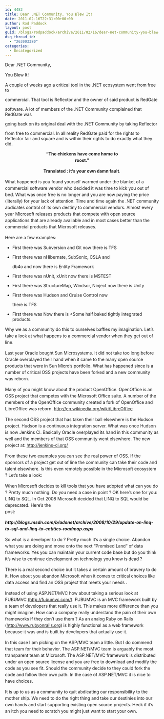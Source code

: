 ```yaml
---
id: 4482
title: Dear .NET Community, You Blew It!
date: 2011-02-16T22:31:00+00:00
author: Rod Paddock
layout: post
guid: /blogs/rodpaddock/archive/2011/02/16/dear-net-community-you-blew-it.aspx
dsq_thread_id:
  - "263003380"
categories:
  - Uncategorized
---
```

<!--[if gte mso 9]>-->

Dear .NET Community,

<p class="MsoNormal" style="line-height: 150%">
  You Blew It!
</p>

A couple of weeks ago a critical tool in the .NET ecosystem went from free to
  
commercial. That tool is Reflector and the owner of said product is RedGate
  
software. A lot of members of the .NET Community complained that RedGate was
  
going back on its original deal with the .NET Community by taking Reflector
  
from free to commercial. <span></span>In all reality RedGate paid for the rights to Reflector fair and square and is within their rights to do exactly what they did. <span></span>

<p class="MsoNormal" style="text-align: center;line-height: 150%">
  <strong>&#8220;The chickens have come home to<br /> roost.&#8221;</strong>
</p>

<p class="MsoNormal" style="text-align: center;line-height: 150%">
  <strong>Translated : it&#8217;s your own damn fault.</strong>
</p>

<p class="MsoNormal" style="line-height: 150%">
  What happened is you found yourself warmed under the blanket of a commercial software vendor who decided it was time to kick you out of bed. What was once free is no longer and you are now paying the price (literally) for your lack of attention. Time and time again the .NET community abdicates control of its own destiny to commercial vendors. Almost every year Microsoft releases products that compete with open source applications that are already available and in most cases better than the commercial products that Microsoft releases.
</p>

<p class="MsoNormal" style="line-height: 150%">
  Here are a few examples:
</p>

  * <span style="font-family: Symbol"><span><span style="font: 7pt 'Times New Roman'"> </span></span></span>First there was Subversion and Git now there is TFS
  * <span style="font-family: Symbol"></span>First there was nHibernate, SubSonic, CSLA and
  
    db4o and  <span></span>now there is Entity Framework
  * <span style="font-family: Symbol"><span></span></span>First there was nUnit, xUnit now there is MSTEST
  * <span style="font-family: Symbol"></span>First there was StructureMap, Windsor, Ninject now there is Unity
  * <span style="font-family: Symbol"><span><span style="font: 7pt 'Times New Roman'"> </span></span></span>First there was Hudson and Cruise Control now
  
    there is TFS
  * <span style="font-family: Symbol"><span></span></span>First there was <put your OSS project here> Now there is <Some half baked tightly integrated products.

<p class="MsoNormal" style="line-height: 150%">
  Why we as a community do this to ourselves baffles my imagination. <span> </span>Let&#8217;s<br /> take a look at what happens to a commercial vendor when they get out of line.
</p>

<p class="MsoNormal" style="line-height: 150%">
  Last year Oracle bought Sun Microsystems.<span> </span>It did not take too long before Oracle overplayed their hand when it came to the many open source products that were in Sun Micro&#8217;s portfolio. What has happened since is a number of critical OSS projects have been forked and a new community was reborn.
</p>

<p class="MsoNormal" style="line-height: 150%">
  <span> </span>Many of you might know about the product OpenOffice. OpenOffice is an OSS project that competes with the Microsoft Office suite. A number of the members of the OpenOffice community created a fork of OpenOffice and LibreOffice was reborn. <a href="http://en.wikipedia.org/wiki/LibreOffice" target="_blank">http://en.wikipedia.org/wiki/LibreOffice</a>
</p>

<p class="MsoNormal" style="line-height: 150%">
  The second OSS project that has taken their ball elsewhere is the Hudson project. Hudson is a continuous integration server. What was once Hudson is now Jenkins CI.<span> </span>Basically Oracle overplayed its hand in this community as well and the members of that OSS community went elsewhere. The new project at: <a href="http://jenkins-ci.org/" target="_blank">http://jenkins-ci.org/</a>
</p>

<p class="MsoNormal" style="line-height: 150%">
  From these two examples you can see the real power of OSS. If the sponsors of a project get out of line the community can take their code and talent<span> </span>elsewhere. <span> </span>Is this even remotely possible in the Microsoft ecosystem ? Let&#8217;s take a look:
</p>

<p class="MsoNormal" style="line-height: 150%">
  When Microsoft<span> </span>decides to kill tools that you have adopted what can you do ? Pretty much nothing.<span> </span>Do you need a case in point ? OK here&#8217;s one for you: LINQ to SQL.<span> </span>In Oct 2008 Microsoft decided that LINQ to SQL would be deprecated.<span> </span>Here&#8217;s the<br /> post:
</p>

<p class="MsoNormal" style="line-height: 150%">
  <strong><em>http://blogs.msdn.com/b/adonet/archive/2008/10/29/update-on-linq-to-sql-and-linq-to-entities-roadmap.aspx</em></strong>
</p>

<p class="MsoNormal" style="line-height: 150%">
  So what is a developer to do ?<span> </span>Pretty much it&#8217;s a single choice. Abandon what you are doing and move onto the next &#8220;Promised Land&#8221; of data frameworks. Yes you can maintain your current code base but do you think it&#8217;s wise to continue development on technology you know is dead ?
</p>

<p class="MsoNormal" style="line-height: 150%">
  There is a real second choice but it takes a certain amount of bravery to do it. How about you abandon Microsoft when it comes to critical choices like data access and find an OSS project that meets your needs .
</p>

<p class="MsoNormal" style="line-height: 150%">
  Instead of using ASP.NET/MVC how about taking a serious look at FUBUMVC <a href="http://fubumvc.com/" target="_blank">(http://fubumvc.com/</a>). <span> </span>FUBUMVC is an MVC framework built by a team of developers that really use it. <span> </span>This makes more difference than you might imagine.<span> </span>How can a company really understand the pain of their own frameworks if they don&#8217;t use them ? As an analog Ruby on Rails (<a href="http://www.rubyonrails.org" target="_blank">http://www.rubyonrails.org</a>) is highly functional as a web framework because it was and is built by developers that actually use it.
</p>

<p class="MsoNormal" style="line-height: 150%">
  In this case I am picking on the ASP/MVC team a little. But I do commend that team for their behavior. The ASP.NET/MVC team is arguably the most transparent team at Microsoft.<span> </span>The ASP.NET/MVC framework is distributed under an open source license and you are free to download and modify the code as you see fit. Should the community decide to they could fork the code and follow their own path. In the case of ASP.NET/MVC it is nice to have choices.
</p>

<p class="MsoNormal" style="line-height: 150%">
  It is up to us as<span> </span>a community to quit abdicating our responsibility to the mother ship. We need to do the right thing and take our destinies into our own hands and start supporting existing open source projects. Heck if it&#8217;s an itch you need to scratch you might just want to start your own.
</p>